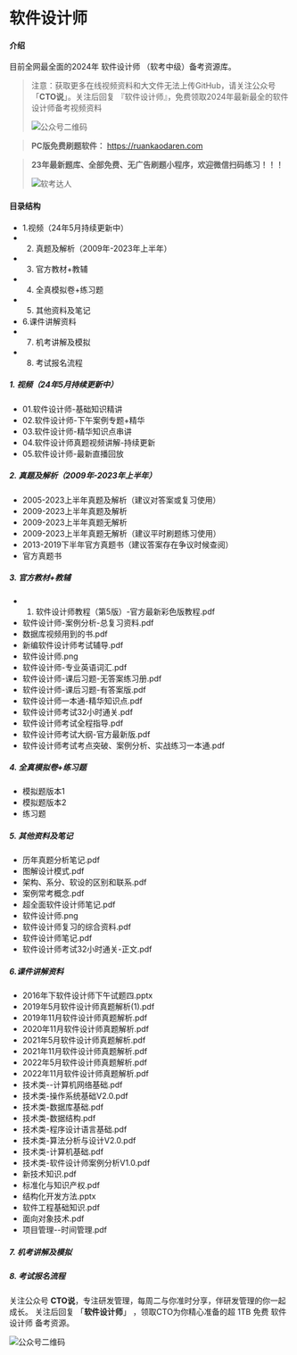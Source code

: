 # 软件设计师

#### 介绍
目前全网最全面的2024年 软件设计师 （软考中级）备考资源库。

> 注意：获取更多在线视频资料和大文件无法上传GitHub，请关注公众号「**CTO说**」。关注后回复  『软件设计师』，免费领取2024年最新最全的软件设计师备考视频资料
>
> ![公众号二维码](https://chaidingoss.oss-cn-hangzhou.aliyuncs.com/qrcode.jpg)


> **PC版免费刷题软件：**
https://ruankaodaren.com


> **23年最新题库、全部免费、无广告刷题小程序，欢迎微信扫码练习！！！**
>
> ![软考达人](https://chaidingoss.oss-cn-hangzhou.aliyuncs.com/ruankao/share/%E8%BD%AF%E4%BB%B6%E8%AE%BE%E8%AE%A1%E5%B8%88-gitee.png?x-oss-process=image/resize,w_258,h_258,limit_0)


#### 目录结构
 - 1.视频（24年5月持续更新中）
 - 2. 真题及解析（2009年-2023年上半年）
 - 3. 官方教材+教辅
 - 4. 全真模拟卷+练习题
 - 5. 其他资料及笔记
 - 6.课件讲解资料
 - 7. 机考讲解及模拟
 - 8. 考试报名流程

##### 1. 视频（24年5月持续更新中）
 - 01.软件设计师-基础知识精讲
 - 02.软件设计师-下午案例专题+精华
 - 03.软件设计师-精华知识点串讲
 - 04.软件设计师真题视频讲解-持续更新
 - 05.软件设计师-最新直播回放

##### 2. 真题及解析（2009年-2023年上半年）
 - 2005-2023上半年真题及解析（建议对答案或复习使用）
 - 2009-2023上半年真题及解析
 - 2009-2023上半年真题无解析
 - 2009-2023上半年真题无解析（建议平时刷题练习使用）
 - 2013-2019下半年官方真题书（建议答案存在争议时候查阅）
 - 官方真题书
   
##### 3. 官方教材+教辅
 - 01. 软件设计师教程（第5版）-官方最新彩色版教程.pdf
 - 软件设计师-案例分析-总复习资料.pdf
 - 数据库视频用到的书.pdf
 - 新编软件设计师考试辅导.pdf
 - 软件设计师.png
 - 软件设计师-专业英语词汇.pdf
 - 软件设计师-课后习题-无答案练习册.pdf
 - 软件设计师-课后习题-有答案版.pdf
 - 软件设计师一本通-精华知识点.pdf
 - 软件设计师考试32小时通关.pdf
 - 软件设计师考试全程指导.pdf
 - 软件设计师考试大纲-官方最新版.pdf
 - 软件设计师考试考点突破、案例分析、实战练习一本通.pdf
 
##### 4. 全真模拟卷+练习题
 - 模拟题版本1
 - 模拟题版本2
 - 练习题
 
##### 5. 其他资料及笔记
 - 历年真题分析笔记.pdf
 - 图解设计模式.pdf
 - 架构、系分、软设的区别和联系.pdf
 - 案例常考概念.pdf
 - 超全面软件设计师笔记.pdf
 - 软件设计师.png
 - 软件设计师复习的综合资料.pdf
 - 软件设计师笔记.pdf
 - 软件设计师考试32小时通关-正文.pdf
 
##### 6.课件讲解资料
 - 2016年下软件设计师下午试题四.pptx
 - 2019年5月软件设计师真题解析(1).pdf
 - 2019年11月软件设计师真题解析.pdf
 - 2020年11月软件设计师真题解析.pdf
 - 2021年5月软件设计师真题解析.pdf
 - 2021年11月软件设计师真题解析.pdf
 - 2022年5月软件设计师真题解析.pdf
 - 2022年11月软件设计师真题解析.pdf
 - 技术类--计算机网络基础.pdf
 - 技术类-操作系统基础V2.0.pdf
 - 技术类-数据库基础.pdf
 - 技术类-数据结构.pdf
 - 技术类-程序设计语言基础.pdf
 - 技术类-算法分析与设计V2.0.pdf
 - 技术类-计算机基础.pdf
 - 技术类-软件设计师案例分析V1.0.pdf
 - 新技术知识.pdf
 - 标准化与知识产权.pdf
 - 结构化开发方法.pptx
 - 软件工程基础知识.pdf
 - 面向对象技术.pdf
 - 项目管理--时间管理.pdf
 
##### 7. 机考讲解及模拟
##### 8. 考试报名流程

关注公众号 **CTO说**，专注研发管理，每周二与你准时分享，伴研发管理的你一起成长。
关注后回复 「**软件设计师**」 ，领取CTO为你精心准备的超 1TB 免费 软件设计师 备考资源。


![公众号二维码](https://chaidingoss.oss-cn-hangzhou.aliyuncs.com/qrcode.jpg)
